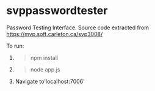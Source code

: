 # svppasswordtester
Password Testing Interface. Source code extracted from https://mvp.soft.carleton.ca/svp3008/

To run:
1. > npm install
2. > node app.js
3. Navigate to'localhost:7006'

